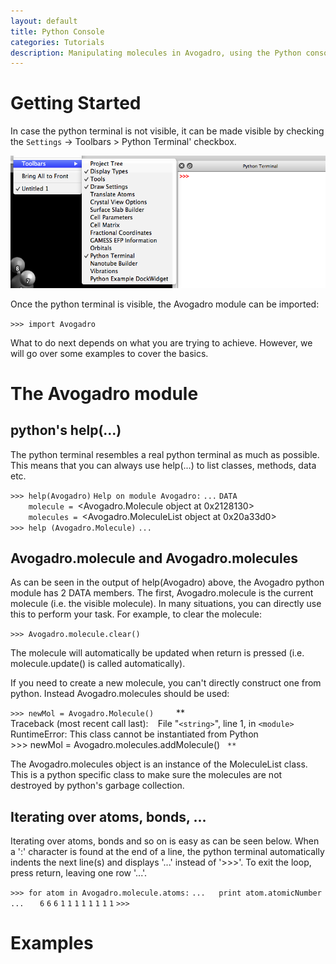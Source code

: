 ```yaml
---
layout: default
title: Python Console
categories: Tutorials
description: Manipulating molecules in Avogadro, using the Python console
---
```




Getting Started
===============

In case the python terminal is not visible, it can be made visible by checking the `Settings` &rarr; Toolbars \> Python Terminal' checkbox.

![](/images/Tut_console_1.png)

Once the python terminal is visible, the Avogadro module can be imported:

`>>> import Avogadro`

What to do next depends on what you are trying to achieve. However, we will go over some examples to cover the basics.

The Avogadro module
===================

python's help(...)
------------------

The python terminal resembles a real python terminal as much as possible. This means that you can always use help(...) to list classes, methods, data etc.

`>>> help(Avogadro)`
`Help on module Avogadro:`
`...`
`DATA`
`    molecule = `<Avogadro.Molecule object at 0x2128130>
`    molecules = `<Avogadro.MoleculeList object at 0x20a33d0>
`>>> help (Avogadro.Molecule)`
`...`

Avogadro.molecule and Avogadro.molecules
----------------------------------------

As can be seen in the output of help(Avogadro) above, the Avogadro python module has 2 DATA members. The first, Avogadro.molecule is the current molecule (i.e. the visible molecule). In many situations, you can directly use this to perform your task. For example, to clear the molecule:

`>>> Avogadro.molecule.clear()`

The molecule will automatically be updated when return is pressed (i.e. molecule.update() is called automatically).

If you need to create a new molecule, you can't directly construct one from python. Instead Avogadro.molecules should be used:

`>>> newMol = Avogadro.Molecule()     `**`
`Traceback (most recent call last):`
`  File "`<string>`", line 1, in `<module>
`RuntimeError: This class cannot be instantiated from Python`
`>>> newMol = Avogadro.molecules.addMolecule()   `**`

The Avogadro.molecules object is an instance of the MoleculeList class. This is a python specific class to make sure the molecules are not destroyed by python's garbage collection.

Iterating over atoms, bonds, ...
--------------------------------

Iterating over atoms, bonds and so on is easy as can be seen below. When a ':' character is found at the end of a line, the python terminal automatically indents the next line(s) and displays '...' instead of '\>\>\>'. To exit the loop, press return, leaving one row '...'.

`>>> for atom in Avogadro.molecule.atoms:`
`...   print atom.atomicNumber`
`...   `
`6`
`6`
`6`
`1`
`1`
`1`
`1`
`1`
`1`
`1`
`1`
`>>>`

Examples
========
